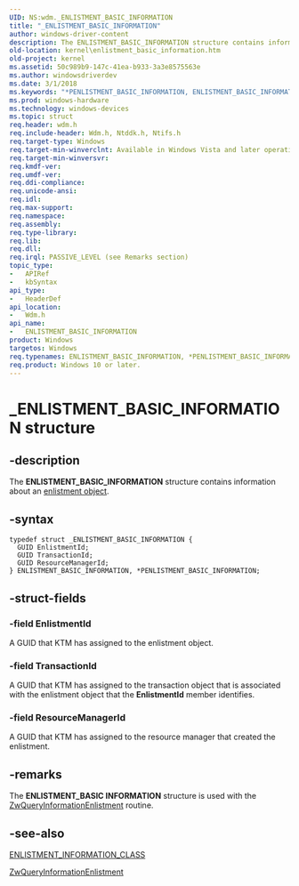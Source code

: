 ```yaml
---
UID: NS:wdm._ENLISTMENT_BASIC_INFORMATION
title: "_ENLISTMENT_BASIC_INFORMATION"
author: windows-driver-content
description: The ENLISTMENT_BASIC_INFORMATION structure contains information about an enlistment object.
old-location: kernel\enlistment_basic_information.htm
old-project: kernel
ms.assetid: 50c989b9-147c-41ea-b933-3a3e8575563e
ms.author: windowsdriverdev
ms.date: 3/1/2018
ms.keywords: "*PENLISTMENT_BASIC_INFORMATION, ENLISTMENT_BASIC_INFORMATION, ENLISTMENT_BASIC_INFORMATION structure [Kernel-Mode Driver Architecture], PENLISTMENT_BASIC_INFORMATION, PENLISTMENT_BASIC_INFORMATION structure pointer [Kernel-Mode Driver Architecture], _ENLISTMENT_BASIC_INFORMATION, kernel.enlistment_basic_information, ktm_ref_5748a3a5-6a2a-4cf1-a610-2a406161b689.xml, wdm/ENLISTMENT_BASIC_INFORMATION, wdm/PENLISTMENT_BASIC_INFORMATION"
ms.prod: windows-hardware
ms.technology: windows-devices
ms.topic: struct
req.header: wdm.h
req.include-header: Wdm.h, Ntddk.h, Ntifs.h
req.target-type: Windows
req.target-min-winverclnt: Available in Windows Vista and later operating system versions.
req.target-min-winversvr: 
req.kmdf-ver: 
req.umdf-ver: 
req.ddi-compliance: 
req.unicode-ansi: 
req.idl: 
req.max-support: 
req.namespace: 
req.assembly: 
req.type-library: 
req.lib: 
req.dll: 
req.irql: PASSIVE_LEVEL (see Remarks section)
topic_type:
-	APIRef
-	kbSyntax
api_type:
-	HeaderDef
api_location:
-	Wdm.h
api_name:
-	ENLISTMENT_BASIC_INFORMATION
product: Windows
targetos: Windows
req.typenames: ENLISTMENT_BASIC_INFORMATION, *PENLISTMENT_BASIC_INFORMATION
req.product: Windows 10 or later.
---
```


# _ENLISTMENT_BASIC_INFORMATION structure


## -description


The <b>ENLISTMENT_BASIC_INFORMATION</b> structure contains information about an <a href="https://msdn.microsoft.com/80e61475-4bb7-4eaa-b9f1-ff95eac9bc77">enlistment object</a>.


## -syntax


````
typedef struct _ENLISTMENT_BASIC_INFORMATION {
  GUID EnlistmentId;
  GUID TransactionId;
  GUID ResourceManagerId;
} ENLISTMENT_BASIC_INFORMATION, *PENLISTMENT_BASIC_INFORMATION;
````


## -struct-fields




### -field EnlistmentId

A GUID that KTM has assigned to the enlistment object.


### -field TransactionId

A GUID that KTM has assigned to the transaction object that is associated with the enlistment object that the <b>EnlistmentId</b> member identifies.


### -field ResourceManagerId

A GUID that KTM has assigned to the resource manager that created the enlistment.


## -remarks



The <b>ENLISTMENT_BASIC INFORMATION</b> structure is used with the <a href="..\wdm\nf-wdm-zwqueryinformationenlistment.md">ZwQueryInformationEnlistment</a> routine.




## -see-also

<a href="..\wdm\ne-wdm-_enlistment_information_class.md">ENLISTMENT_INFORMATION_CLASS</a>



<a href="..\wdm\nf-wdm-zwqueryinformationenlistment.md">ZwQueryInformationEnlistment</a>



 

 


